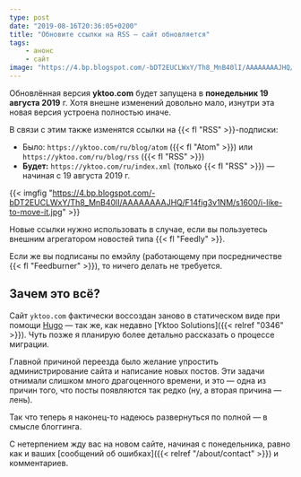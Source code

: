 ```yaml
---
type: post
date: "2019-08-16T20:36:05+0200"
title: "Обновите ссылки на RSS — сайт обновляется"
tags:
    - анонс
    - сайт
image: "https://4.bp.blogspot.com/-bDT2EUCLWxY/Th8_MnB40lI/AAAAAAAAJHQ/F14fig3v1NM/s1600/i-like-to-move-it.jpg"
---
```


Обновлённая версия **yktoo.com** будет запущена в **понедельник 19 августа 2019** г. Хотя внешне изменений довольно мало, изнутри эта новая версия устроена полностью иначе.

В связи с этим также изменятся ссылки на {{< fl "RSS" >}}-подписки:

* Было: `https://yktoo.com/ru/blog/atom` ({{< fl "Atom" >}}) или `https://yktoo.com/ru/blog/rss` ({{< fl "RSS" >}})
* **Будет:** `https://yktoo.com/ru/index.xml` (только {{< fl "RSS" >}}) — начиная с 19 августа 2019 г.

<!--more-->

{{< imgfig "https://4.bp.blogspot.com/-bDT2EUCLWxY/Th8_MnB40lI/AAAAAAAAJHQ/F14fig3v1NM/s1600/i-like-to-move-it.jpg" >}}

Новые ссылки нужно использовать в случае, если вы пользуетесь внешним агрегатором новостей типа {{< fl "Feedly" >}}.

Если же вы подписаны по емэйлу (работающему при посредничестве {{< fl "Feedburner" >}}), то ничего делать не требуется.

## Зачем это всё?

Сайт `yktoo.com` фактически воссоздан заново в статическом виде при помощи [Hugo](https://gohugo.io/) — так же, как недавно [Yktoo Solutions]({{< relref "0346" >}}). Чуть позже я планирую более детально рассказать о процессе миграции.

Главной причиной переезда было желание упростить администрирование сайта и написание новых постов. Эти задачи отнимали слишком много драгоценного времени, и это — одна из причин того, что посты появляются так редко (ну, а вторая причина — лень).

Так что теперь я наконец-то надеюсь развернуться по полной — в смысле блоггинга.

С нетерпением жду вас на новом сайте, начиная с понедельника, равно как и ваших [сообщений об ошибках]({{< relref "/about/contact" >}}) и комментариев.
